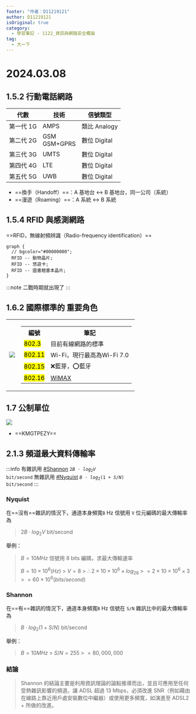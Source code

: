 ```yaml
---
footer: "作者：D11219121"
author: D11219121
isOriginal: true
category:
  - 學習筆記 - 1122_資訊與網路安全概論
tag:
  - 大一下
---
```


# 2024.03.08

## 1.5.2 行動電話網路

| 代數      | 技術            | 信號類型     |
| --------- | --------------- | ------------ |
| 第一代 1G | AMPS            | 類比 Analogy |
| 第二代 2G | GSM<br>GSM+GPRS | 數位 Digital |
| 第三代 3G | UMTS            | 數位 Digital |
| 第四代 4G | LTE             | 數位 Digital |
| 第五代 5G | UWB             | 數位 Digital |

- ==換手（Handoff）==：A 基地台 ↔ B 基地台，同一公司（系統）
- ==漫遊（Roaming）==：A 系統 ↔ B 系統

## 1.5.4 RFID 與感測網路

==RFID，無線射頻辨識（Radio-frequency identification）==

```graphviz
graph {
  // bgcolor="#00000000";
  RFID -- 動物晶片;
  RFID -- 悠遊卡;
  RFID -- 圖書館書本晶片;
}
```

:::note
二戰時期就出現了
:::

## 1.6.2 國際標準的 重要角色

<table><tbody>
  <tr>
    <td>
      <img src="/studing/information-and-network-security/2024.03.08/0.png">
    </td>
    <td>
      <table><tbody>
        <tr>
          <th>編號</th>
          <th>筆記</th>
        </tr>
        <tr>
          <td><mark>802.3</mark></td>
          <td>目前有線網路的標準</td>
        </tr>
        <tr>
          <td><mark>802.11</mark></td>
          <td>Wi-Fi，現行最高為Wi-Fi 7.0</td>
        </tr>
        <tr>
          <td><mark>802.15</mark></td>
          <td>❌藍芽，⭕藍牙</td>
        </tr>
        <tr>
          <td><mark>802.16</mark></td>
          <td><a href="https://zh.wikipedia.org/zh-tw/WiMAX">WiMAX</a></td>
        </tr>
      </tbody></table>
    </td>
  </tr>
</tbody></table>

## 1.7 公制單位

![](/studing/information-and-network-security/2024.03.08/1.png)

- ==KMGTPEZY==

## 2.1.3 頻道最大資料傳輸率

:::info
有雜訊用 [#Shannon](#shnnon) <code>$2B\cdot log_2V$ bit/second</code>
無雜訊用 [#Nyquist](#nyquist) <code>$B\cdot log_2(1+S/N)$ bit/second</code>
:::

### Nyquist

在==沒有==雜訊的情況下，通道本身頻寬`B` Hz 信號用 `V` 位元編碼的最大傳輸率為

> $2B\cdot log_2V$ bit/second

舉例：

> $B = 10 MHz$
> 信號用 8 bits 編碼，求最大傳輸速率
>
> $B=10\times 10^6(Hz)$ > $V=8$ > $\therefore 2\times 10\times 10^6\times log_28$ > $=2\times 10\times 10^6\times 3$ > $=60\times 10^6(bits/second)$

### Shannon

在==有==雜訊的情況下，通道本身頻寬`B` Hz 信號在 `S/N` 雜訊比中的最大傳輸率為

> $B\cdot log_2(1+S/N)$ bit/second

舉例：

> $B=10MHz$ > $S/N=255$ > $=80,000,000$

### 結論

> Shannon 的結論主要是利用資訊理論的論點推導而出，並且可應用至任何受熱雜訊影響的頻道。讓 ADSL 超過 13 Mbps，必須改進 SNR（例如藉由在線路上靠近用戶處安裝數位中繼器）或使用更多頻寬，如演進至 ADSL2 + 所做的改進。
